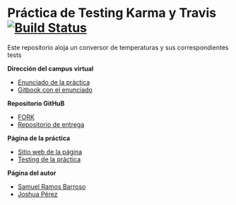 # Práctica de Testing Karma y Travis [![Build Status](https://travis-ci.org/Losnen/karma-y-travis-joshua-samuel.svg?branch=gh-pages)](https://travis-ci.org/Losnen/karma-y-travis-joshua-samuel)
Este repositorio aloja un conversor de temperaturas y sus correspondientes tests

**Dirección del campus virtual**

* [Enunciado de la práctica](https://campusvirtual.ull.es/1516/mod/page/view.php?id=182938)
* [Gitbook con el enunciado](https://casianorodriguezleon.gitbooks.io/pl1516/content/travis.html)

**Repositorio GitHuB**

* [FORK](https://github.com/Losnen/karma-y-travis-joshua-samuel)
* [Repositorio de entrega](https://github.com/ULL-ESIT-GRADOII-DSI/karma-y-travis-joshua-samuel)

**Página de la práctica**

* [Sitio web de la página](https://ULL-ESIT-GRADOII-DSI.github.io/karma-y-travis-joshua-samuel)
* [Testing de la práctica](https://ULL-ESIT-GRADOII-DSI.github.io/karma-y-travis-joshua-samuel/test)

**Página del autor**

* [Samuel Ramos Barroso](http://losnen.github.io/)
* [Joshua Pérez](http://joshuape.github.io/)
